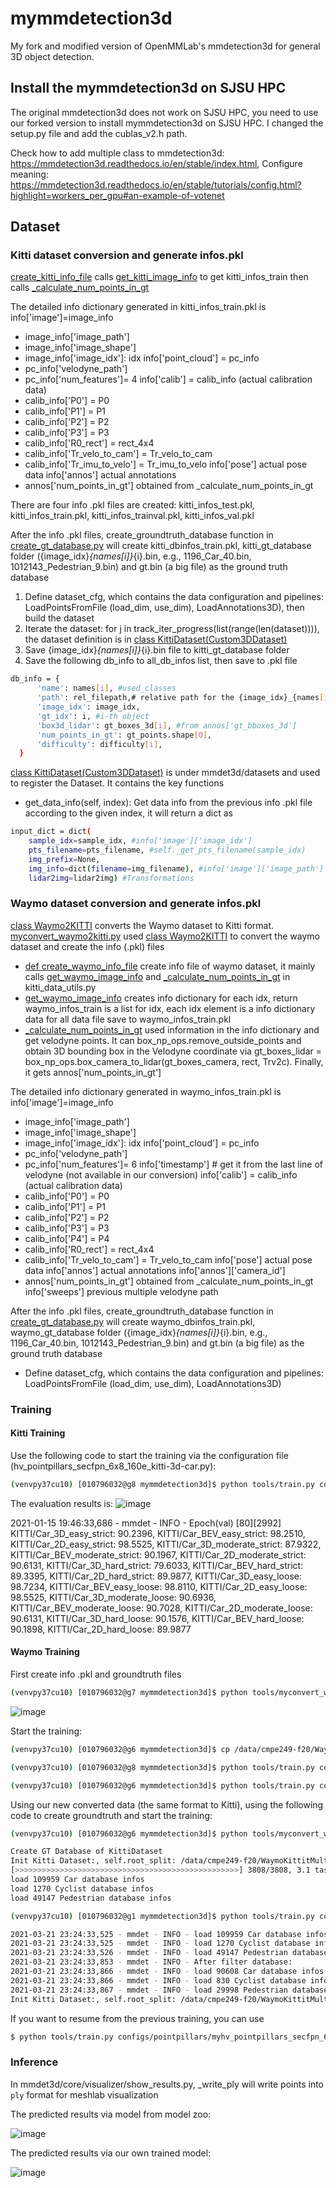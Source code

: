 # mymmdetection3d
My fork and modified version of OpenMMLab's mmdetection3d for general 3D object detection.

## Install the mymmdetection3d on SJSU HPC
The original mmdetection3d does not work on SJSU HPC, you need to use our forked version to install mymmdetection3d on SJSU HPC. I changed the setup.py file and add the cublas_v2.h path.

Check how to add multiple class to mmdetection3d: https://mmdetection3d.readthedocs.io/en/stable/index.html, 
Configure meaning: https://mmdetection3d.readthedocs.io/en/stable/tutorials/config.html?highlight=workers_per_gpu#an-example-of-votenet


## Dataset

### Kitti dataset conversion and generate infos.pkl
[create_kitti_info_file](/tools/data_converter/kitti_converter.py) calls [get_kitti_image_info](/tools/data_converter/kitti_data_utils.py) to get kitti_infos_train then calls [_calculate_num_points_in_gt](/tools/data_converter/kitti_data_utils.py)

The detailed info dictionary generated in kitti_infos_train.pkl is
info['image']=image_info 
* image_info['image_path']
* image_info['image_shape']
* image_info['image_idx']: idx
info['point_cloud'] = pc_info
* pc_info['velodyne_path']
* pc_info['num_features']= 4
info['calib'] = calib_info (actual calibration data)
* calib_info['P0'] = P0
* calib_info['P1'] = P1
* calib_info['P2'] = P2
* calib_info['P3'] = P3
* calib_info['R0_rect'] = rect_4x4
* calib_info['Tr_velo_to_cam'] = Tr_velo_to_cam
* calib_info['Tr_imu_to_velo'] = Tr_imu_to_velo
info['pose'] actual pose data
info['annos'] actual annotations
* annos['num_points_in_gt'] obtained from _calculate_num_points_in_gt

There are four info .pkl files are created: kitti_infos_test.pkl, kitti_infos_train.pkl, kitti_infos_trainval.pkl, kitti_infos_val.pkl
 
After the info .pkl files, create_groundtruth_database function in [create_gt_database.py](/tools/data_converter/create_gt_database.py) will create kitti_dbinfos_train.pkl, kitti_gt_database folder ({image_idx}_{names[i]}_{i}.bin, e.g., 1196_Car_40.bin, 1012143_Pedestrian_9.bin) and gt.bin (a big file) as the ground truth database
1. Define dataset_cfg, which contains the data configuration and pipelines: LoadPointsFromFile (load_dim, use_dim), LoadAnnotations3D), then build the dataset
2. Iterate the dataset: for j in track_iter_progress(list(range(len(dataset)))), the dataset definition is in [class KittiDataset(Custom3DDataset)](/mmdet3d/datasets/kitti_dataset.py)
3. Save {image_idx}_{names[i]}_{i}.bin file to kitti_gt_database folder
4. Save the following db_info to all_db_infos list, then save to .pkl file
```bash
db_info = {
      'name': names[i], #used_classes
      'path': rel_filepath,# relative path for the {image_idx}_{names[i]}_{i}.bin file in kitti_gt_database folder
      'image_idx': image_idx,
      'gt_idx': i, #i-th object
      'box3d_lidar': gt_boxes_3d[i], #from annos['gt_bboxes_3d']
      'num_points_in_gt': gt_points.shape[0],
      'difficulty': difficulty[i],
  }
```

[class KittiDataset(Custom3DDataset)](/mmdet3d/datasets/kitti_dataset.py) is under mmdet3d/datasets and used to register the Dataset. It contains the key functions 
* get_data_info(self, index): Get data info from the previous info .pkl file according to the given index, it will return a dict as

```bash
input_dict = dict(
    sample_idx=sample_idx, #info['image']['image_idx']
    pts_filename=pts_filename, #self._get_pts_filename(sample_idx)
    img_prefix=None,
    img_info=dict(filename=img_filename), #info['image']['image_path']
    lidar2img=lidar2img) #Transformations
```

### Waymo dataset conversion and generate infos.pkl
[class Waymo2KITTI](/tools/data_converter/waymo_converter.py) converts the Waymo dataset to Kitti format. [myconvert_waymo2kitti.py](/tools/myconvert_waymo2kitti.py) used [class Waymo2KITTI](/tools/data_converter/waymo_converter.py) to convert the waymo dataset and create the info (.pkl) files
* [def create_waymo_info_file](/tools/data_converter/kitti_converter.py) create info file of waymo dataset, it mainly calls [get_waymo_image_info](/tools/data_converter/kitti_data_utils.py) and [_calculate_num_points_in_gt](/tools/data_converter/kitti_data_utils.py) in kitti_data_utils.py
* [get_waymo_image_info](/tools/data_converter/kitti_data_utils.py) creates info dictionary for each idx, return waymo_infos_train is a list for idx, each idx element is a info dictionary data for all data
file save to waymo_infos_train.pkl
* [_calculate_num_points_in_gt](/tools/data_converter/kitti_data_utils.py) used information in the info dictionary and get velodyne points. It can box_np_ops.remove_outside_points and obtain 3D bounding box in the Velodyne coordinate via gt_boxes_lidar = box_np_ops.box_camera_to_lidar(gt_boxes_camera, rect, Trv2c). Finally, it gets annos['num_points_in_gt']

The detailed info dictionary generated in waymo_infos_train.pkl is
info['image']=image_info 
* image_info['image_path']
* image_info['image_shape']
* image_info['image_idx']: idx
info['point_cloud'] = pc_info
* pc_info['velodyne_path']
* pc_info['num_features']= 6
info['timestamp'] # get it from the last line of velodyne (not available in our conversion)
info['calib'] = calib_info (actual calibration data)
* calib_info['P0'] = P0
* calib_info['P1'] = P1
* calib_info['P2'] = P2
* calib_info['P3'] = P3
* calib_info['P4'] = P4
* calib_info['R0_rect'] = rect_4x4
* calib_info['Tr_velo_to_cam'] = Tr_velo_to_cam
info['pose'] actual pose data
info['annos'] actual annotations
info['annos']['camera_id']
* annos['num_points_in_gt'] obtained from _calculate_num_points_in_gt
info['sweeps'] previous multiple velodyne path

After the info .pkl files, create_groundtruth_database function in [create_gt_database.py](/tools/data_converter/create_gt_database.py) will create waymo_dbinfos_train.pkl, waymo_gt_database folder ({image_idx}_{names[i]}_{i}.bin, e.g., 1196_Car_40.bin, 1012143_Pedestrian_9.bin) and gt.bin (a big file) as the ground truth database
* Define dataset_cfg, which contains the data configuration and pipelines: LoadPointsFromFile (load_dim, use_dim), LoadAnnotations3D)


### Training
#### Kitti Training
Use the following code to start the training via the configuration file (hv_pointpillars_secfpn_6x8_160e_kitti-3d-car.py):
```bash
(venvpy37cu10) [010796032@g8 mymmdetection3d]$ python tools/train.py configs/pointpillars/hv_pointpillars_secfpn_6x8_160e_kitti-3d-car.py --work-dir ./mypointpillar_kitticar/
```
The evaluation results is:
![image](https://user-images.githubusercontent.com/6676586/111931135-ccfff580-8a77-11eb-9262-8935c5897591.png)

2021-01-15 19:46:33,686 - mmdet - INFO - Epoch(val) [80][2992]  KITTI/Car_3D_easy_strict: 90.2396, KITTI/Car_BEV_easy_strict: 98.2510, KITTI/Car_2D_easy_strict: 98.5525, KITTI/Car_3D_moderate_strict: 87.9322, KITTI/Car_BEV_moderate_strict: 90.1967, KITTI/Car_2D_moderate_strict: 90.6131, KITTI/Car_3D_hard_strict: 79.6033, KITTI/Car_BEV_hard_strict: 89.3395, KITTI/Car_2D_hard_strict: 89.9877, KITTI/Car_3D_easy_loose: 98.7234, KITTI/Car_BEV_easy_loose: 98.8110, KITTI/Car_2D_easy_loose: 98.5525, KITTI/Car_3D_moderate_loose: 90.6936, KITTI/Car_BEV_moderate_loose: 90.7028, KITTI/Car_2D_moderate_loose: 90.6131, KITTI/Car_3D_hard_loose: 90.1576, KITTI/Car_BEV_hard_loose: 90.1898, KITTI/Car_2D_hard_loose: 89.9877

#### Waymo Training
First create info .pkl and groundtruth files
```bash
(venvpy37cu10) [010796032@g7 mymmdetection3d]$ python tools/myconvert_waymo2kitti.py --createinfo_only waymo --root-path '/data/cmpe249-f20/Waymo' --out-dir '/data/cmpe249-f20/'
```
![image](https://user-images.githubusercontent.com/6676586/111931299-2cf69c00-8a78-11eb-91f8-1ae24e76dbb4.png)

Start the training:
```bash
(venvpy37cu10) [010796032@g6 mymmdetection3d]$ cp /data/cmpe249-f20/Waymo_kittiformat/validation_ground_truth_objects_gt.bin /data/cmpe249-f20/kitti_format/gt.bin

(venvpy37cu10) [010796032@g8 mymmdetection3d]$ python tools/train.py configs/pointpillars/myhv_pointpillars_secfpn_sbn_2x16_2x_waymo-3d-3class.py --work-dir ./mypointpillar_waymothree/

(venvpy37cu10) [010796032@g6 mymmdetection3d]$ python tools/train.py configs/pointpillars/myhv_pointpillars_secfpn_sbn_2x16_2x_waymo-3d-3class.py --work-dir ./mypointpillar_waymothree/ --resume-from ./mypointpillar_waymothree/epoch_25.pth
```

Using our new converted data (the same format to Kitti), using the following code to create groundtruth and start the training:
```bash
(venvpy37cu10) [010796032@g6 mymmdetection3d]$ python tools/myconvert_waymo2kitti.py --root-path '/data/cmpe249-f20/WaymoKittitMulti/train0001' --out-dir '/data/cmpe249-f20/WaymoKittitMulti/train0001' --creategtdb_only kitti

Create GT Database of KittiDataset
Init Kitti Dataset:, self.root_split: /data/cmpe249-f20/WaymoKittitMulti/train0001/training
[>>>>>>>>>>>>>>>>>>>>>>>>>>>>>>>>>>>>>>>>>>>>>>>>>>] 3808/3808, 3.1 task/s, elapsed: 1229s, ETA:     0s
load 109959 Car database infos
load 1270 Cyclist database infos
load 49147 Pedestrian database infos

(venvpy37cu10) [010796032@g1 mymmdetection3d]$ python tools/train.py configs/pointpillars/myhv_pointpillars_secfpn_6x8_160e_waymokitti-3d-3class.py --work-dir ./mypointpillar_waymokitti/

2021-03-21 23:24:33,525 - mmdet - INFO - load 109959 Car database infos
2021-03-21 23:24:33,525 - mmdet - INFO - load 1270 Cyclist database infos
2021-03-21 23:24:33,526 - mmdet - INFO - load 49147 Pedestrian database infos
2021-03-21 23:24:33,853 - mmdet - INFO - After filter database:
2021-03-21 23:24:33,866 - mmdet - INFO - load 90608 Car database infos
2021-03-21 23:24:33,866 - mmdet - INFO - load 830 Cyclist database infos
2021-03-21 23:24:33,867 - mmdet - INFO - load 29998 Pedestrian database infos
Init Kitti Dataset:, self.root_split: /data/cmpe249-f20/WaymoKittitMulti/train0001/training
```

If you want to resume from the previous training, you can use
```bash
$ python tools/train.py configs/pointpillars/myhv_pointpillars_secfpn_6x8_160e_waymokitti-3d-3class.py --work-dir ./mypointpillar_waymokitti/ --resume-from ./mypointpillar_waymothree/epoch_2.pth
```

### Inference
In mmdet3d/core/visualizer/show_results.py, _write_ply will write points into ``ply`` format for meshlab visualization

The predicted results via model from model zoo:

![image](https://user-images.githubusercontent.com/6676586/111930963-64b11400-8a77-11eb-93d2-221321687014.png)

The predicted results via our own trained model:

![image](https://user-images.githubusercontent.com/6676586/111930977-71356c80-8a77-11eb-9937-55834b83e46b.png)



